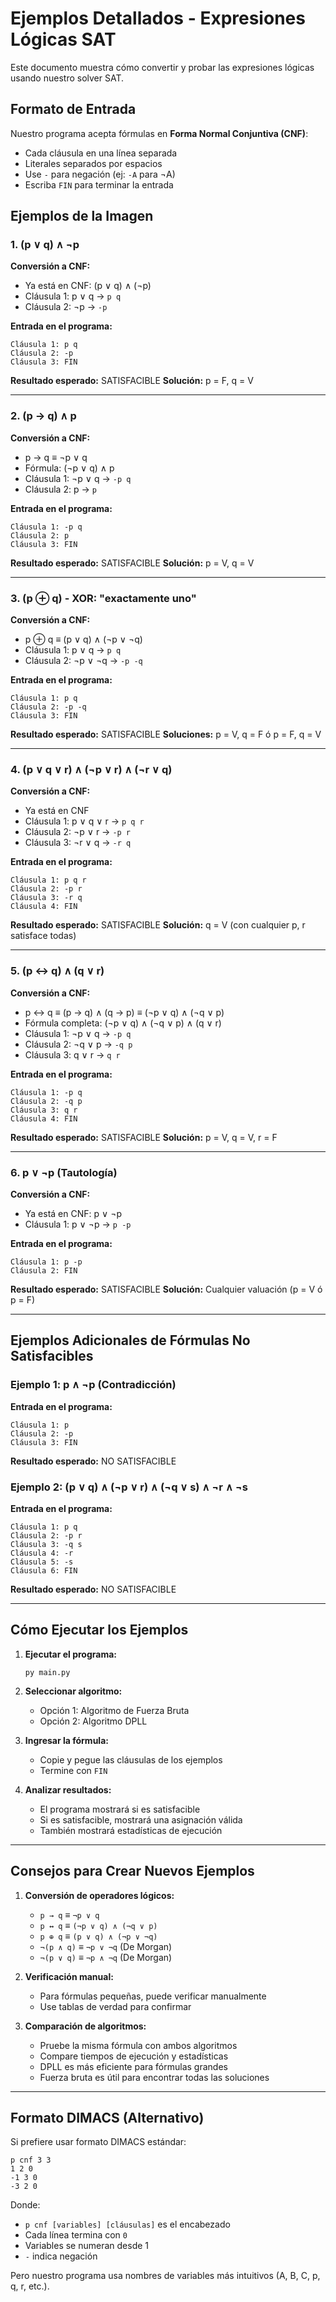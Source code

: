 # Ejemplos Detallados - Expresiones Lógicas SAT

Este documento muestra cómo convertir y probar las expresiones lógicas usando nuestro solver SAT.

## Formato de Entrada

Nuestro programa acepta fórmulas en **Forma Normal Conjuntiva (CNF)**:
- Cada cláusula en una línea separada
- Literales separados por espacios
- Use `-` para negación (ej: `-A` para ¬A)
- Escriba `FIN` para terminar la entrada

## Ejemplos de la Imagen

### 1. (p ∨ q) ∧ ¬p

**Conversión a CNF:**
- Ya está en CNF: (p ∨ q) ∧ (¬p)
- Cláusula 1: p ∨ q → `p q`
- Cláusula 2: ¬p → `-p`

**Entrada en el programa:**
```
Cláusula 1: p q
Cláusula 2: -p
Cláusula 3: FIN
```

**Resultado esperado:** SATISFACIBLE
**Solución:** p = F, q = V

---

### 2. (p → q) ∧ p

**Conversión a CNF:**
- p → q ≡ ¬p ∨ q
- Fórmula: (¬p ∨ q) ∧ p
- Cláusula 1: ¬p ∨ q → `-p q`
- Cláusula 2: p → `p`

**Entrada en el programa:**
```
Cláusula 1: -p q
Cláusula 2: p
Cláusula 3: FIN
```

**Resultado esperado:** SATISFACIBLE
**Solución:** p = V, q = V

---

### 3. (p ⊕ q) - XOR: "exactamente uno"

**Conversión a CNF:**
- p ⊕ q ≡ (p ∨ q) ∧ (¬p ∨ ¬q)
- Cláusula 1: p ∨ q → `p q`
- Cláusula 2: ¬p ∨ ¬q → `-p -q`

**Entrada en el programa:**
```
Cláusula 1: p q
Cláusula 2: -p -q
Cláusula 3: FIN
```

**Resultado esperado:** SATISFACIBLE
**Soluciones:** p = V, q = F ó p = F, q = V

---

### 4. (p ∨ q ∨ r) ∧ (¬p ∨ r) ∧ (¬r ∨ q)

**Conversión a CNF:**
- Ya está en CNF
- Cláusula 1: p ∨ q ∨ r → `p q r`
- Cláusula 2: ¬p ∨ r → `-p r`
- Cláusula 3: ¬r ∨ q → `-r q`

**Entrada en el programa:**
```
Cláusula 1: p q r
Cláusula 2: -p r
Cláusula 3: -r q
Cláusula 4: FIN
```

**Resultado esperado:** SATISFACIBLE
**Solución:** q = V (con cualquier p, r satisface todas)

---

### 5. (p ↔ q) ∧ (q ∨ r)

**Conversión a CNF:**
- p ↔ q ≡ (p → q) ∧ (q → p) ≡ (¬p ∨ q) ∧ (¬q ∨ p)
- Fórmula completa: (¬p ∨ q) ∧ (¬q ∨ p) ∧ (q ∨ r)
- Cláusula 1: ¬p ∨ q → `-p q`
- Cláusula 2: ¬q ∨ p → `-q p`
- Cláusula 3: q ∨ r → `q r`

**Entrada en el programa:**
```
Cláusula 1: -p q
Cláusula 2: -q p
Cláusula 3: q r
Cláusula 4: FIN
```

**Resultado esperado:** SATISFACIBLE
**Solución:** p = V, q = V, r = F

---

### 6. p ∨ ¬p (Tautología)

**Conversión a CNF:**
- Ya está en CNF: p ∨ ¬p
- Cláusula 1: p ∨ ¬p → `p -p`

**Entrada en el programa:**
```
Cláusula 1: p -p
Cláusula 2: FIN
```

**Resultado esperado:** SATISFACIBLE
**Solución:** Cualquier valuación (p = V ó p = F)

---

## Ejemplos Adicionales de Fórmulas No Satisfacibles

### Ejemplo 1: p ∧ ¬p (Contradicción)

**Entrada en el programa:**
```
Cláusula 1: p
Cláusula 2: -p
Cláusula 3: FIN
```

**Resultado esperado:** NO SATISFACIBLE

### Ejemplo 2: (p ∨ q) ∧ (¬p ∨ r) ∧ (¬q ∨ s) ∧ ¬r ∧ ¬s

**Entrada en el programa:**
```
Cláusula 1: p q
Cláusula 2: -p r
Cláusula 3: -q s
Cláusula 4: -r
Cláusula 5: -s
Cláusula 6: FIN
```

**Resultado esperado:** NO SATISFACIBLE

---

## Cómo Ejecutar los Ejemplos

1. **Ejecutar el programa:**
   ```
   py main.py
   ```

2. **Seleccionar algoritmo:**
   - Opción 1: Algoritmo de Fuerza Bruta
   - Opción 2: Algoritmo DPLL

3. **Ingresar la fórmula:**
   - Copie y pegue las cláusulas de los ejemplos
   - Termine con `FIN`

4. **Analizar resultados:**
   - El programa mostrará si es satisfacible
   - Si es satisfacible, mostrará una asignación válida
   - También mostrará estadísticas de ejecución

---

## Consejos para Crear Nuevos Ejemplos

1. **Conversión de operadores lógicos:**
   - `p → q` ≡ `¬p ∨ q`
   - `p ↔ q` ≡ `(¬p ∨ q) ∧ (¬q ∨ p)`
   - `p ⊕ q` ≡ `(p ∨ q) ∧ (¬p ∨ ¬q)`
   - `¬(p ∧ q)` ≡ `¬p ∨ ¬q` (De Morgan)
   - `¬(p ∨ q)` ≡ `¬p ∧ ¬q` (De Morgan)

2. **Verificación manual:**
   - Para fórmulas pequeñas, puede verificar manualmente
   - Use tablas de verdad para confirmar

3. **Comparación de algoritmos:**
   - Pruebe la misma fórmula con ambos algoritmos
   - Compare tiempos de ejecución y estadísticas
   - DPLL es más eficiente para fórmulas grandes
   - Fuerza bruta es útil para encontrar todas las soluciones

---

## Formato DIMACS (Alternativo)

Si prefiere usar formato DIMACS estándar:

```
p cnf 3 3
1 2 0
-1 3 0
-3 2 0
```

Donde:
- `p cnf [variables] [cláusulas]` es el encabezado
- Cada línea termina con `0`
- Variables se numeran desde 1
- `-` indica negación

Pero nuestro programa usa nombres de variables más intuitivos (A, B, C, p, q, r, etc.).